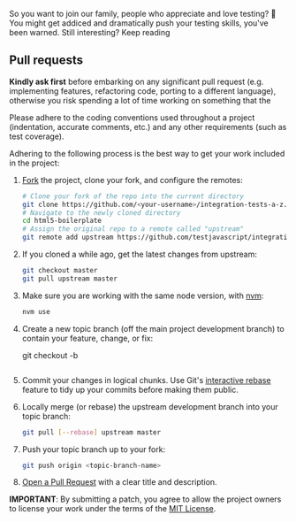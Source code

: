 So you want to join our family, people who appreciate and love testing? 💜
You might get addiced and dramatically push your testing skills, you've been warned. Still interesting? Keep reading

<a name="pull-requests"></a>
## Pull requests

**Kindly ask first** before embarking on any significant pull request (e.g.
implementing features, refactoring code, porting to a different language),
otherwise you risk spending a lot of time working on something that the

Please adhere to the coding conventions used throughout a project (indentation,
accurate comments, etc.) and any other requirements (such as test coverage).

Adhering to the following process is the best way to get your work
included in the project:

1. [Fork](https://help.github.com/articles/fork-a-repo/) the project, clone your
   fork, and configure the remotes:

   ```bash
   # Clone your fork of the repo into the current directory
   git clone https://github.com/<your-username>/integration-tests-a-z.git
   # Navigate to the newly cloned directory
   cd html5-boilerplate
   # Assign the original repo to a remote called "upstream"
   git remote add upstream https://github.com/testjavascript/integration-tests-a-z.git
   ```

2. If you cloned a while ago, get the latest changes from upstream:

   ```bash
   git checkout master
   git pull upstream master
   ```
3. Make sure you are working with the same node version, with [nvm](https://github.com/nvm-sh/nvm):
   ```bash
   nvm use
   ```

3. Create a new topic branch (off the main project development branch) to
   contain your feature, change, or fix:

   git checkout -b <topic-branch-name>
   ```

4. Commit your changes in logical chunks. Use Git's
   [interactive rebase](https://help.github.com/articles/about-git-rebase/)
   feature to tidy up your commits before making them public.

5. Locally merge (or rebase) the upstream development branch into your topic branch:

   ```bash
   git pull [--rebase] upstream master
   ```

6. Push your topic branch up to your fork:

   ```bash
   git push origin <topic-branch-name>
   ```

7. [Open a Pull Request](https://help.github.com/articles/using-pull-requests/)
    with a clear title and description.

**IMPORTANT**: By submitting a patch, you agree to allow the project
owners to license your work under the terms of the [MIT License](LICENSE.txt).
